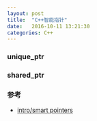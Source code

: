 ```yaml
---
layout: post
title:  "C++智能指针"
date:   2016-10-11 13:21:30
categories: C++
---
```


### unique_ptr

### shared_ptr

### 参考
+ [intro/smart pointers](https://en.cppreference.com/book/intro/smart_pointers)
